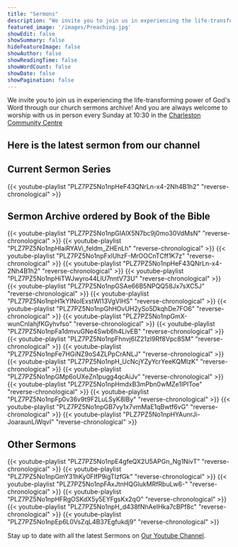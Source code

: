 ```yaml
---
title: "Sermons"
description: "We invite you to join us in experiencing the life-transforming power of God's Word through our church sermons!"
featured_image: '/images/Preaching.jpg'
showEdit: false
showSummary: false
hideFeatureImage: false
showAuthor: false
showReadingTime: false
showWordCount: false
showDate: false
showPagination: false
---
```


We invite you to join us in experiencing the life-transforming power of God's Word through our church sermons archive! And you are always welcome to worship with us in person every Sunday at 10:30 in the [Charleston Community Centre](../contact/#charleston-community-centre)

## Here is the latest sermon from our channel
<style>
  .video-container {
    position: relative;
    padding-bottom: 56.25%; /* 16:9 ratio */
    height: 0;
    overflow: hidden;
    max-width: 100%;
  }

  .video-container iframe {
    position: absolute;
    top: 0;
    left: 0;
    width: 100%;
    height: 100%;
  }
</style>

<script>
const YOUTUBE_API_KEY = 'AIzaSyBW-apJdxy7gSPuDaOUdhy6MmboIxhmBHw';
const CHANNEL_ID = 'UC2SC7RXekX9eLkqmTsQy4SA';

async function fetchLatestSermon() {
  const res = await fetch(`https://www.googleapis.com/youtube/v3/search?key=${YOUTUBE_API_KEY}&channelId=${CHANNEL_ID}&order=date&maxResults=1&part=snippet`);
  const data = await res.json();
  const video = data.items[0];

  const videoId = video.id.videoId || video.id; // fallback if ID is a string
  const description = video.snippet.description;
  const cutoffIndex = description.indexOf('https://charleston-church.com');

  // Get all text before the church website
  let introText = description;
  if (cutoffIndex !== -1) {
    introText = description.substring(0, cutoffIndex).trim();
  }

  // Break into clean, non-empty lines
  const cleanLines = introText.split(/\r?\n/).map(l => l.trim()).filter(l => l);

  // Display all lines
  const sermonText = cleanLines.map(line => `<p>${line}</p>`).join('');

  // Display the video
  document.getElementById('sermon-video').innerHTML = `
    <div class="video-container">
      <iframe src="https://www.youtube.com/embed/${videoId}" frameborder="0" allowfullscreen></iframe>
    </div>
  `;

  // Display the intro text
  document.getElementById('sermon-description').innerHTML = sermonText;
}

fetchLatestSermon();
</script>

<div id="sermon-video"></div>
<div id="sermon-description" style="margin-top: 1rem;"></div>


## Current Sermon Series
{{< youtube-playlist "PLZ7PZ5No1npHeF43QNrLn-x4-2Nh4B1h2" "reverse-chronological" >}}  <!-- Psalms -->
## Sermon Archive ordered by Book of the Bible
{{< youtube-playlist "PLZ7PZ5No1npGIAlX5N7bc9j0mo30VdMsN" "reverse-chronological" >}} <!-- Exodus -->
{{< youtube-playlist "PLZ7PZ5No1npHIaiRYAVi_feldm_ZHEnLh" "reverse-chronological" >}} <!-- Judges -->
{{< youtube-playlist "PLZ7PZ5No1npFxlUhzF-MrOOCnTCff1K7z" "reverse-chronological" >}} <!-- Ruth -->
{{< youtube-playlist "PLZ7PZ5No1npHeF43QNrLn-x4-2Nh4B1h2" "reverse-chronological" >}}  <!-- Psalms -->
{{< youtube-playlist "PLZ7PZ5No1npHiTWJwyro44LlU7nntV73U" "reverse-chronological" >}} <!-- Proverbs -->
{{< youtube-playlist "PLZ7PZ5No1npGSAe66B5NPQQ58Jx7sXC5J" "reverse-chronological" >}} <!-- Ecclesiastes -->
{{< youtube-playlist "PLZ7PZ5No1npH1kYINoIExstWl13VgVlHS" "reverse-chronological" >}} <!-- Ezekiel -->
{{< youtube-playlist "PLZ7PZ5No1npGhHOvUH2ySo5DkqhDe7FO6" "reverse-chronological" >}} <!-- Daniel -->
{{< youtube-playlist "PLZ7PZ5No1npGmX-wunCnIahjfKGyhvfso" "reverse-chronological" >}} <!-- Jonah -->
{{< youtube-playlist "PLZ7PZ5No1npFa1dmvuGNe4Swb6h4LivEB" "reverse-chronological" >}} <!-- Habakkuk -->
{{< youtube-playlist "PLZ7PZ5No1npFhnvj6IZ21zI9Rf8Vpc8SM" "reverse-chronological" >}} <!-- Matthew -->
{{< youtube-playlist "PLZ7PZ5No1npFe7HGiNZ9oS4ZLPpCrANLJ" "reverse-chronological" >}} <!-- Mark -->
{{< youtube-playlist "PLZ7PZ5No1npH_UcNcjYZyYcrYeeKQMIzK" "reverse-chronological" >}} <!-- Romans -->
{{< youtube-playlist "PLZ7PZ5No1npGMp6oUXeZn1pugg4qcAiJv" "reverse-chronological" >}} <!-- 1 Corinthians -->
{{< youtube-playlist "PLZ7PZ5No1npHmdxB3mPbn0wMZe1IPIToe" "reverse-chronological" >}} <!-- Philippians -->
{{< youtube-playlist "PLZ7PZ5No1npFp0v36v9t9F2LuLSyK8IBy" "reverse-chronological" >}} <!-- 1 Thessalonians -->
{{< youtube-playlist "PLZ7PZ5No1npGB7vy1x7vmMaE1qBwtf6vG" "reverse-chronological" >}} <!-- 2 Thessalonians -->
{{< youtube-playlist "PLZ7PZ5No1npHYAunrJi-JoaraunLiWqvI" "reverse-chronological" >}} <!-- Philemon -->
## Other Sermons
{{< youtube-playlist "PLZ7PZ5No1npE4gfeQX2U5APGn_Ng1NivT" "reverse-chronological" >}} <!-- Carol Service -->
{{< youtube-playlist "PLZ7PZ5No1npGmY31hKy0FIfP9igTIzfGk" "reverse-chronological" >}} <!-- Cross Crook and Crown -->
{{< youtube-playlist "PLZ7PZ5No1npFAxJtnHQGlukMRfRbuLw6-" "reverse-chronological" >}} <!-- Doctrine for the Scheme - Baptism -->
{{< youtube-playlist "PLZ7PZ5No1npHFRgOSKdX5y5EYFgsKx2qO" "reverse-chronological" >}} <!-- Hope in Hard Times -->
{{< youtube-playlist "PLZ7PZ5No1npH_d438fNhAeIHka7cBPf8c" "reverse-chronological" >}} <!-- Sermon on the Mount -->
{{< youtube-playlist "PLZ7PZ5No1npEp6L0VsZqL4B37Egfukdj9" "reverse-chronological" >}} <!-- Stand Alone -->


Stay up to date with all the latest Sermons on [Our Youtube Channel](https://www.youtube.com/channel/UC2SC7RXekX9eLkqmTsQy4SA).


<!--
Sermons from Matthew 26 - 28.
[![Matthew](Matthew26-28.jpg)](https://youtube.com/playlist?list=PLZ7PZ5No1npFhnvj6IZ21zI9Rf8Vpc8SM)

Sermons from the book of Psalms.
[![Psalms](psalm.jpg)](https://www.youtube.com/playlist?list=PLZ7PZ5No1npHeF43QNrLn-x4-2Nh4B1h2)

Sermons from the book of Romans.
[![Romans](romans.jpg)](https://www.youtube.com/playlist?list=PLZ7PZ5No1npH_UcNcjYZyYcrYeeKQMIzK)

Sermons from the book of Ezekiel.
[![Ezekiel](ezekiel.jpg)](https://youtube.com/playlist?list=PLZ7PZ5No1npH1kYINoIExstWl13VgVlHS)

Sermons from the book of Proverbs.
[![Proverbs](proverbs.jpg)](https://www.youtube.com/playlist?list=PLZ7PZ5No1npHiTWJwyro44LlU7nntV73U)

Sermons from the book of 1 Corinthians.
[![1Corinthians](1corinthians.PNG)](https://www.youtube.com/playlist?list=PLZ7PZ5No1npGMp6oUXeZn1pugg4qcAiJv)

Sermons from the book of Daniel.
[![Daniel](daniel.jpeg)](https://www.youtube.com/playlist?list=PLZ7PZ5No1npGhHOvUH2ySo5DkqhDe7FO6)

There are many other sermons and sermon series on [Our Youtube Channel](https://www.youtube.com/channel/UC2SC7RXekX9eLkqmTsQy4SA).  -->